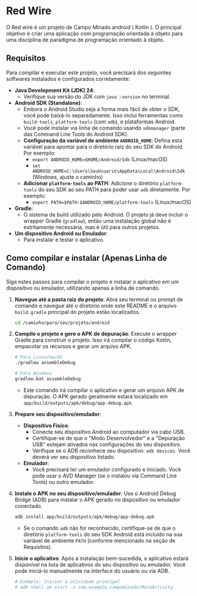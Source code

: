 # Red Wire 
O Red wire é um projeto de Campo Minado android ( Kotlin ).
O principal objetivo é criar uma aplicação com programação orientada à objeto para uma disciplina de paradigma de programação orientado à objeto.

## Requisitos

Para compilar e executar este projeto, você precisará dos seguintes softwares instalados e configurados corretamente:

* **Java Development Kit (JDK) 24**:
    * Verifique sua versão do JDK com `java -version` no terminal.
* **Android SDK (Standalone)**:
    * Embora o Android Studio seja a forma mais fácil de obter o SDK, você pode baixá-lo separadamente. Isso inclui ferramentas como `build-tools`, `platform-tools` (com `adb`), e plataformas Android.
    * Você pode instalar via linha de comando usando `sdkmanager` (parte das Command Line Tools do Android SDK).
    * **Configuração da variável de ambiente `ANDROID_HOME`**: Defina esta variável para apontar para o diretório raiz do seu SDK do Android. Por exemplo:
        * `export ANDROID_HOME=$HOME/Android/Sdk` (Linux/macOS)
        * `set ANDROID_HOME=C:\Users\SeuUsuario\AppData\Local\Android\Sdk` (Windows, ajuste o caminho)
    * **Adicionar `platform-tools` ao PATH**: Adicione o diretório `platform-tools` do seu SDK ao seu PATH para poder usar `adb` diretamente. Por exemplo:
        * `export PATH=$PATH:$ANDROID_HOME/platform-tools` (Linux/macOS)
* **Gradle**:
    * O sistema de build utilizado pelo Android. O projeto já deve incluir o wrapper Gradle (`gradlew`), então uma instalação global não é estritamente necessária, mas é útil para outros projetos.
* **Um dispositivo Android ou Emulador**:
    * Para instalar e testar o aplicativo.

## Como compilar e instalar (Apenas Linha de Comando)

Siga estes passos para compilar o projeto e instalar o aplicativo em um dispositivo ou emulador, utilizando apenas a linha de comando.

1.  **Navegue até a pasta raiz do projeto**:
    Abra seu terminal ou prompt de comando e navegue até o diretório onde este README e o arquivo `build.gradle` principal do projeto estão localizados.

    ```bash
    cd /caminho/para/seu/projeto/android
    ```

2.  **Compile o projeto e gere o APK de depuração**:
    Execute o wrapper Gradle para construir o projeto. Isso irá compilar o código Kotlin, empacotar os recursos e gerar um arquivo APK.

    ```bash
    # Para Linux/macOS
    ./gradlew assembleDebug

    # Para Windows
    gradlew.bat assembleDebug
    ```
    * Este comando irá compilar o aplicativo e gerar um arquivo APK de depuração. O APK gerado geralmente estará localizado em `app/build/outputs/apk/debug/app-debug.apk`.

3.  **Prepare seu dispositivo/emulador**:
    * **Dispositivo Físico**:
        * Conecte seu dispositivo Android ao computador via cabo USB.
        * Certifique-se de que o "Modo Desenvolvedor" e a "Depuração USB" estejam ativados nas configurações do seu dispositivo.
        * Verifique se o ADB reconhece seu dispositivo: `adb devices`. Você deverá ver seu dispositivo listado.
    * **Emulador**:
        * Você precisará ter um emulador configurado e iniciado. Você pode usar o AVD Manager (se o instalou via Command Line Tools) ou outro emulador.

4.  **Instale o APK no seu dispositivo/emulador**:
    Use o Android Debug Bridge (ADB) para instalar o APK gerado no dispositivo ou emulador conectado.

    ```bash
    adb install app/build/outputs/apk/debug/app-debug.apk
    ```
    * Se o comando `adb` não for reconhecido, certifique-se de que o diretório `platform-tools` do seu SDK Android está incluído na sua variável de ambiente `PATH` (conforme mencionado na seção de Requisitos).

5.  **Inicie o aplicativo**:
    Após a instalação bem-sucedida, o aplicativo estará disponível na lista de aplicativos do seu dispositivo ou emulador. Você pode iniciá-lo manualmente na interface do usuário ou via ADB.

    ```bash
    # Exemplo: Iniciar a atividade principal 
    # adb shell am start -n com.example.campominado/MainActivity
    ```

